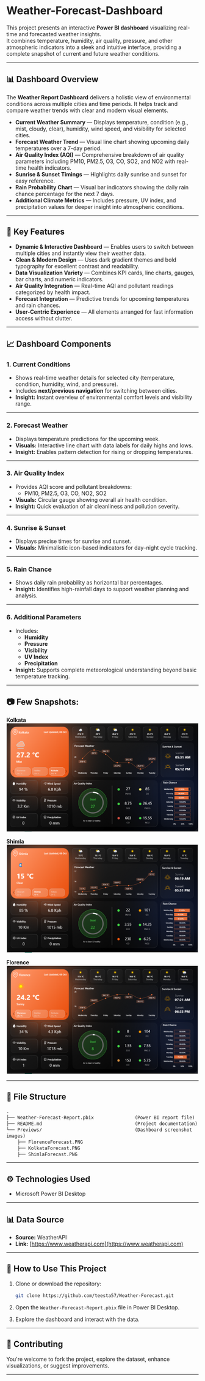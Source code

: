 # Weather-Forecast-Dashboard

This project presents an interactive **Power BI dashboard** visualizing real-time and forecasted weather insights.  
It combines temperature, humidity, air quality, pressure, and other atmospheric indicators into a sleek and intuitive interface, providing a complete snapshot of current and future weather conditions.

---

## 📊 Dashboard Overview

The **Weather Report Dashboard** delivers a holistic view of environmental conditions across multiple cities and time periods. It helps track and compare weather trends with clear and modern visual elements.

* **Current Weather Summary** — Displays temperature, condition (e.g., mist, cloudy, clear), humidity, wind speed, and visibility for selected cities.  
* **Forecast Weather Trend** — Visual line chart showing upcoming daily temperatures over a 7-day period.  
* **Air Quality Index (AQI)** — Comprehensive breakdown of air quality parameters including PM10, PM2.5, O3, CO, SO2, and NO2 with real-time health indicators.  
* **Sunrise & Sunset Timings** — Highlights daily sunrise and sunset for easy reference.  
* **Rain Probability Chart** — Visual bar indicators showing the daily rain chance percentage for the next 7 days.  
* **Additional Climate Metrics** — Includes pressure, UV index, and precipitation values for deeper insight into atmospheric conditions.

---

## 🚀 Key Features

* **Dynamic & Interactive Dashboard** — Enables users to switch between multiple cities and instantly view their weather data.
* **Clean & Modern Design** — Uses dark gradient themes and bold typography for excellent contrast and readability.
* **Data Visualization Variety** — Combines KPI cards, line charts, gauges, bar charts, and numeric indicators.
* **Air Quality Integration** — Real-time AQI and pollutant readings categorized by health impact.
* **Forecast Integration** — Predictive trends for upcoming temperatures and rain chances.
* **User-Centric Experience** — All elements arranged for fast information access without clutter.

---

## 📈 Dashboard Components

### 1. **Current Conditions**
- Shows real-time weather details for selected city (temperature, condition, humidity, wind, and pressure).
- Includes **next/previous navigation** for switching between cities.
- **Insight:** Instant overview of environmental comfort levels and visibility range.

---

### 2. **Forecast Weather**
- Displays temperature predictions for the upcoming week.
- **Visuals:** Interactive line chart with data labels for daily highs and lows.
- **Insight:** Enables pattern detection for rising or dropping temperatures.

---

### 3. **Air Quality Index**
- Provides AQI score and pollutant breakdowns:
  - PM10, PM2.5, O3, CO, NO2, SO2
- **Visuals:** Circular gauge showing overall air health condition.
- **Insight:** Quick evaluation of air cleanliness and pollution severity.

---

### 4. **Sunrise & Sunset**
- Displays precise times for sunrise and sunset.
- **Visuals:** Minimalistic icon-based indicators for day–night cycle tracking.

---

### 5. **Rain Chance**
- Shows daily rain probability as horizontal bar percentages.
- **Insight:** Identifies high-rainfall days to support weather planning and analysis.

---

### 6. **Additional Parameters**
- Includes:
  - **Humidity**
  - **Pressure**
  - **Visibility**
  - **UV Index**
  - **Precipitation**
- **Insight:** Supports complete meteorological understanding beyond basic temperature tracking.

---

## 📷 Few Snapshots:

**Kolkata**
![Kolkata Forecast](Previews/KolkataForecast.PNG)

**Shimla**
![Shimla Forecast](Previews/ShimlaForecast.PNG)

**Florence**
![Florence Forecast](Previews/FlorenceForecast.PNG)

---

## 📂 File Structure

```
.
├── Weather-Forecast-Report.pbix               (Power BI report file)
├── README.md                                  (Project documentation)
└── Previews/                                  (Dashboard screenshot images)
    ├── FlorenceForecast.PNG
    ├── KolkataForecast.PNG
    ├── ShimlaForecast.PNG

```

---

## ⚙️ Technologies Used

* Microsoft Power BI Desktop

---

## 📊 Data Source

* **Source:** WeatherAPI
* **Link:** [https://www.weatherapi.com](https://www.weatherapi.com)

---

## 🚀 How to Use This Project

1. Clone or download the repository:

   ```bash
   git clone https://github.com/teesta57/Weather-Forecast.git
   ```
2. Open the `Weather-Forecast-Report.pbix` file in Power BI Desktop.
3. Explore the dashboard and interact with the data.

---

## 🤝 Contributing

You're welcome to fork the project, explore the dataset, enhance visualizations, or suggest improvements.

---
